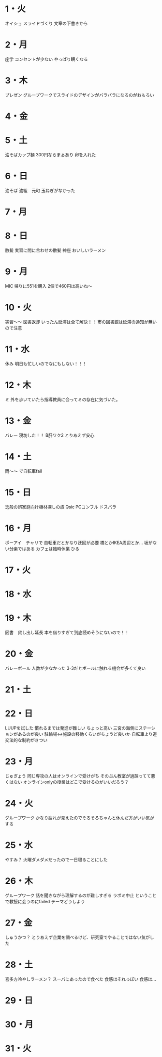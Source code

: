 # 1・火
オイショ
スライドづくり
	文章の下書きから
	
# 2・月
座学
	コンセントが少ない
	やっぱり眠くなる

# 3・木
プレゼン
	グループワークでスライドのデザインがバラバラになるのがおもろい
	


# 4・金



# 5・土
油そばカップ麺
300円ならまぁあり
卵を入れた
# 6・日
油そば
	油組　元町
	玉ねぎがなかった


# 7・月


# 8・日
散髪
	実習に間に合わせの散髪
神座
	おいしいラーメン
	
	

# 9・月
MIC
	帰りに551を購入
	2個で460円は高いね～

# 10・火
実習～～
図書返却
	いったん延滞は全て解決！！
	市の図書館は延滞の通知が無いので注意


# 11・水
休み
	明日も忙しいのでなにもしない！！！


# 12・木
ミ
	外を歩いていたら指導教員に会ってミの存在に気づいた。
# 13・金
バレー
	寝坊した！！
B肝ワク2
	とりあえず安心
# 14・土
雨～～
	で自転車fail
# 15・日
逸般の誤家庭向け機材探しの旅
	Qsic
	PCコンフル
	ドスパラ

# 16・月
ポーアイ　チャリで
	自転車だとかなり迂回が必要
	橋とかIKEA周辺とか...
	坂がない分楽ではある
	カフェは臨時休業
	ひる

# 17・火


# 18・水


# 19・木
図書　貸し出し延長
	本を借りすぎて到底読めそうにないので！！

# 20・金
バレーボール
	人数が少なかった
	3-3だとボールに触れる機会が多くて良い

# 21・土



# 22・日
LUUPを試した
	慣れるまでは発進が難しい
	ちょっと高い
	三宮の海側にステーションがあるのが良い
	駐輪場↔施設の移動くらいがちょうど良いか
	自転車より道交法的な制約がきつい

# 23・月
じゅぎょう
	同じ専攻の人はオンラインで受けがち
	そのぶん教室が過疎ってて悪くはない
	オンラインonlyの授業はどこで受けるのがいいだろう？
# 24・火
グループワーク
	かなり疲れが見えたのでそろそろちゃんと休んだ方がいい気がする

# 25・水
やすみ？
	火曜ダメダメだったので一日寝ることにした
# 26・木
グループワーク
	話を聞きながら理解するのが難しすぎる
ラボミ中止
	ということで教授に会うのにfailed
	テーマどうしよう
# 27・金
しゅうかつ？
	とりあえず企業を調べるけど、研究室でやることではない気がした

# 28・土
喜多方冷やしラーメン？
	スーパにあったので食べた
	食感はそれっぽい
		食感は...

# 29・日



# 30・月


# 31・火
